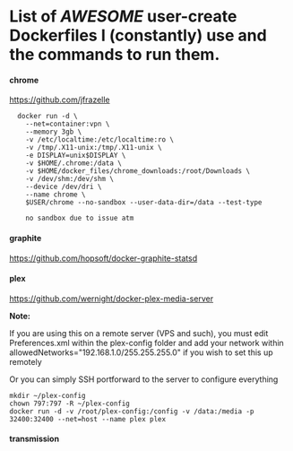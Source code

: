 # List of *AWESOME* user-create Dockerfiles I (constantly) use and the commands to run them.


#### chrome

https://github.com/jfrazelle

```
  docker run -d \
    --net=container:vpn \
    --memory 3gb \
    -v /etc/localtime:/etc/localtime:ro \
    -v /tmp/.X11-unix:/tmp/.X11-unix \
    -e DISPLAY=unix$DISPLAY \
    -v $HOME/.chrome:/data \
    -v $HOME/docker_files/chrome_downloads:/root/Downloads \
    -v /dev/shm:/dev/shm \
    --device /dev/dri \
    --name chrome \
    $USER/chrome --no-sandbox --user-data-dir=/data --test-type

    no sandbox due to issue atm
```

#### graphite

https://github.com/hopsoft/docker-graphite-statsd

#### plex

https://github.com/wernight/docker-plex-media-server

**Note:**

If you are using this on a remote server (VPS and such), you must edit Preferences.xml within the plex-config 
folder and add your network within <Preferences> allowedNetworks="192.168.1.0/255.255.255.0" if you wish
to set this up remotely

Or you can simply SSH portforward to the server to configure everything

```
mkdir ~/plex-config
chown 797:797 -R ~/plex-config
docker run -d -v /root/plex-config:/config -v /data:/media -p 32400:32400 --net=host --name plex plex
```

#### transmission



